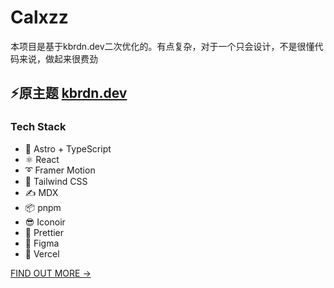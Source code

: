 <div>
  <h1>
    Calxzz
    
  </h1>
</div>

本项目是基于kbrdn.dev二次优化的。有点复杂，对于一个只会设计，不是很懂代码来说，做起来很费劲

## ⚡原主题 [kbrdn.dev](https://kbrdn.dev)

### Tech Stack

- 🚀 Astro + TypeScript
- ⚛️ React
- ➰ Framer Motion
- 🍃 Tailwind CSS
- ✍ MDX
- 📦 pnpm
- 😎 Iconoir
- 📝 Prettier
- 🎨 Figma
- 🔺 Vercel

[FIND OUT MORE →](/src)
